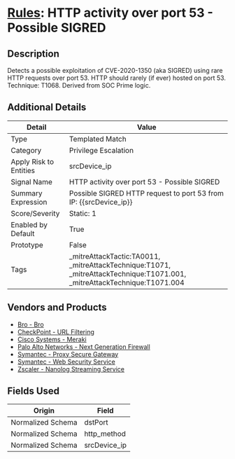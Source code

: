 # [Rules](README.md): HTTP activity over port 53 - Possible SIGRED

## Description
Detects a possible exploitation of CVE-2020-1350 (aka SIGRED) using rare HTTP requests over port 53. HTTP should rarely (if ever) hosted on port 53. Technique:  T1068.  Derived from SOC Prime logic.

## Additional Details
|Detail|Value|
|----|----|
|Type|Templated Match|
|Category|Privilege Escalation|
|Apply Risk to Entities|srcDevice_ip|
|Signal Name|HTTP activity over port 53 - Possible SIGRED|
|Summary Expression|Possible SIGRED HTTP request to port 53 from IP: {{srcDevice_ip}}|
|Score/Severity|Static: 1|
|Enabled by Default|True|
|Prototype|False|
|Tags|_mitreAttackTactic:TA0011, _mitreAttackTechnique:T1071, _mitreAttackTechnique:T1071.001, _mitreAttackTechnique:T1071.004|
## Vendors and Products
- [Bro - Bro](../products/37C866BF-72E1-470A-9072-EDB908F56951.md)
- [CheckPoint - URL Filtering](../products/2a678bcd-898e-43cd-ab3f-91feb0602a18.md)
- [Cisco Systems - Meraki](../products/724c9add-8cd9-4013-b9e1-a907b96da426.md)
- [Palo Alto Networks - Next Generation Firewall](../products/46f5fa2c-1a62-4692-82ad-ed87800a0adb.md)
- [Symantec - Proxy Secure Gateway](../products/991a55cf-8c5a-49ba-ae72-6f64a002bacf.md)
- [Symantec - Web Security Service](../products/bf865cb5-0b26-4010-8b3c-5ae2d1f716d8.md)
- [Zscaler - Nanolog Streaming Service](../products/6299d728-14f7-455e-85c5-ea8ec65a654a.md)


## Fields Used

|Origin|Field|
|----|----|
|Normalized Schema|dstPort|
|Normalized Schema|http_method|
|Normalized Schema|srcDevice_ip|


